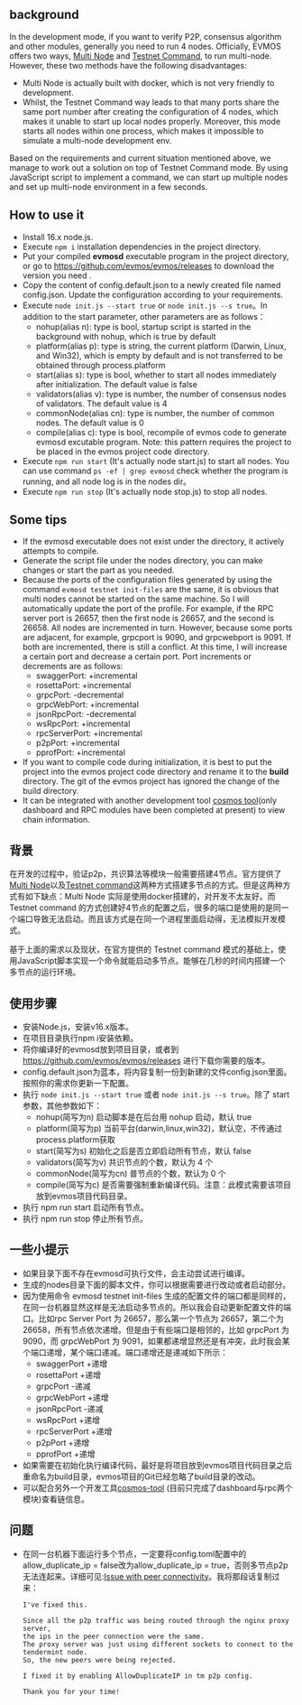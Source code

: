 ## background
In the development mode, if you want to verify P2P, consensus algorithm and other modules, generally you need to run 4 nodes. Officially, EVMOS offers two ways, [Multi Node](https://docs.evmos.org/developers/localnet/multi_node.html) and [Testnet Command](https://docs.evmos.org/developers/localnet/testnet_cmd.html), to run multi-node. However, these two methods have the following disadvantages:
* Multi Node is actually built with docker, which is not very friendly to development.
* Whilst, the Testnet Command way leads to that many ports share the same port number after creating the configuration of 4 nodes, which makes it unable to start up local nodes properly. Moreover, this mode starts all nodes within one process, which makes it impossible to simulate a multi-node development env.

Based on the requirements and current situation mentioned above, we manage to work out a solution on top of Testnet Command mode. By using JavaScript script to implement a command, we can start up multiple nodes and set up multi-node environment in a few seconds.

## How to use it
* Install 16.x node.js.
* Execute `npm i` installation dependencies in the project directory.
* Put your compiled **evmosd** executable program in the project directory, or go to https://github.com/evmos/evmos/releases to download the version you need .
* Copy the content of config.default.json to a newly created file named config.json. Update the configuration according to your requirements.
* Execute `node init.js --start true` or `node init.js --s true`。In addition to the start parameter, other parameters are as follows：
  * nohup(alias n): type is bool, startup script is started in the background with nohup, which is true by default
  * platform(alias p): type is string, the current platform (Darwin, Linux, and Win32), which is empty by default and is not transferred to be obtained through process.platform
  * start(alias s): type is bool, whether to start all nodes immediately after initialization. The default value is false
  * validators(alias v): type is number, the number of consensus nodes of validators. The default value is 4
  * commonNode(alias cn): type is number, the number of common nodes. The default value is 0
  * compile(alias c): type is bool, recompile of evmos code to generate evmosd excutable program. Note: this pattern requires the project to be placed in the evmos project code directory.
* Execute `npm run start` (It's actually node start.js) to start all nodes. You can use command `ps -ef | grep evmosd` check whether the program is running, and all node log is in the nodes dir。
* Execute `npm run stop` (It's actually node stop.js) to stop all nodes.

## Some tips
* If the evmosd executable does not exist under the directory, it actively attempts to compile.
* Generate the script file under the nodes directory, you can make changes or start the part as you needed.
* Because the ports of the configuration files generated by using the command `evmosd testnet init-files` are the same, it is obvious that multi nodes cannot be started on the same machine. So I will automatically update the port of the profile. For example, if the RPC server port is 26657, then the first node is 26657, and the second is 26658. All nodes are incremented in turn. However, because some ports are adjacent, for example, grpcport is 9090, and grpcwebport is 9091. If both are incremented, there is still a conflict. At this time, I will increase a certain port and decrease a certain port. Port increments or decrements are as follows:
  * swaggerPort: +incremental
  * rosettaPort: +incremental
  * grpcPort: -decremental
  * grpcWebPort: +incremental
  * jsonRpcPort: -decremental
  * wsRpcPort: +incremental
  * rpcServerPort: +incremental
  * p2pPort: +incremental
  * pprofPort: +incremental
* If you want to compile code during initialization, it is best to put the project into the evmos project code directory and rename it to the **build** directory. The git of the evmos project has ignored the change of the build directory.
* It can be integrated with another development tool [cosmos tool](http://cosmos.lucq.fun/)(only dashboard and RPC modules have been completed at present) to view chain information.

## 背景
在开发的过程中，验证p2p，共识算法等模块一般需要搭建4节点。官方提供了[Multi Node](https://docs.evmos.org/developers/localnet/multi_node.html)以及[Testnet command](https://docs.evmos.org/developers/localnet/testnet_cmd.html)这两种方式搭建多节点的方式。但是这两种方式有如下缺点：Multi Node 实际是使用docker搭建的，对开发不太友好。而 Testnet command 的方式创建好4节点的配置之后，很多的端口是使用的是同一个端口导致无法启动。而且该方式是在同一个进程里面启动得，无法模拟开发模式。

基于上面的需求以及现状，在官方提供的 Testnet command 模式的基础上，使用JavaScript脚本实现一个命令就能启动多节点。能够在几秒的时间内搭建一个多节点的运行环境。

## 使用步骤
* 安装Node.js，安装v16.x版本。
* 在项目目录执行npm i安装依赖。
* 将你编译好的evmosd放到项目目录，或者到 https://github.com/evmos/evmos/releases 进行下载你需要的版本。
* config.default.json为蓝本，将内容复制一份到新建的文件config.json里面。按照你的需求你更新一下配置。
* 执行 `node init.js --start true`  或者 `node init.js --s true`。除了 start 参数，其他参数如下：
  * nohup(简写为n) 启动脚本是在后台用 nohup 启动，默认 true
  * platform(简写为p) 当前平台(darwin,linux,win32)，默认空，不传通过process.platform获取
  * start(简写为s) 初始化之后是否立即启动所有节点，默认 false
  * validators(简写为v) 共识节点的个数，默认为 4 个
  * commonNode(简写为cn) 普节点的个数，默认为 0 个
  * compile(简写为c) 是否需要强制重新编译代码。注意：此模式需要该项目放到evmos项目代码目录。
* 执行 npm run start 启动所有节点。
* 执行 npm run stop 停止所有节点。

## 一些小提示
* 如果目录下面不存在evmosd可执行文件，会主动尝试进行编译。
* 生成的nodes目录下面的脚本文件，你可以根据需要进行改动或者启动部分。
* 因为使用命令 evmosd testnet init-files 生成的配置文件的端口都是同样的，在同一台机器显然这样是无法启动多节点的。所以我会自动更新配置文件的端口。比如rpc Server Port 为 26657，那么第一个节点为 26657，第二个为 26658，所有节点依次递增。但是由于有些端口是相邻的，比如 grpcPort 为 9090，而 grpcWebPort 为 9091，如果都递增显然还是有冲突，此时我会某个端口递增，某个端口递减。端口递增还是递减如下所示：
  * swaggerPort +递增
  * rosettaPort +递增
  * grpcPort -递减
  * grpcWebPort +递增
  * jsonRpcPort -递减
  * wsRpcPort +递增
  * rpcServerPort +递增
  * p2pPort +递增
  * pprofPort +递增
* 如果需要在初始化执行编译代码，最好是将项目放到evmos项目代码目录之后重命名为build目录，evmos项目的Git已经忽略了build目录的改动。
* 可以配合另外一个开发工具[cosmos-tool](http://cosmos.lucq.fun/) (目前只完成了dashboard与rpc两个模块)查看链信息。

## 问题
* 在同一台机器下面运行多个节点，一定要将config.toml配置中的allow_duplicate_ip = false改为allow_duplicate_ip = true，否则多节点p2p无法连起来。详细可见:[Issue with peer connectivity](https://github.com/tendermint/tendermint/issues/6156)。我将那段话复制过来：
  ```
  I've fixed this.
  
  Since all the p2p traffic was being routed through the nginx proxy server,
  the ips in the peer connection were the same.
  The proxy server was just using different sockets to connect to the tendermint node.
  So, the new peers were being rejected.
  
  I fixed it by enabling AllowDuplicateIP in tm p2p config.
  
  Thank you for your time!
  ```